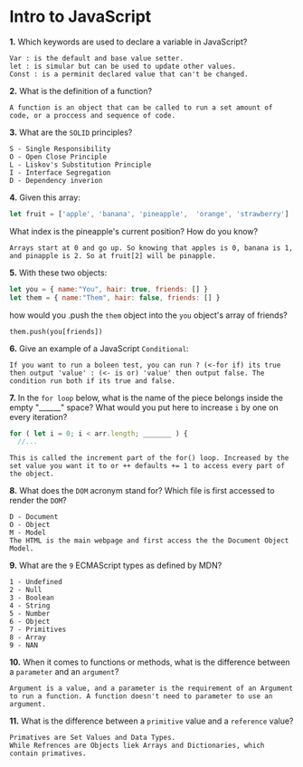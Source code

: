 # Intro to JavaScript

**1.** Which keywords are used to declare a variable in JavaScript?
<!-- enter you answer in the space below -->
```
Var : is the default and base value setter.
let : is simular but can be used to update other values.
Const : is a perminit declared value that can't be changed.

```
**2.** What is the definition of a function?
<!-- enter you answer in the space below -->

```
A function is an object that can be called to run a set amount of code, or a proccess and sequence of code.
```
**3.** What are the `SOLID` principles?
<!-- enter you answer in the space below -->
```
S - Single Responsibility
O - Open Close Principle
L - Liskov's Substitution Principle
I - Interface Segregation
D - Dependency inverion

```
**4.** Given this array: 
```js
let fruit = ['apple', 'banana', 'pineapple',  'orange', 'strawberry']
``` 
What index is the pineapple's current position? How do you know?
<!-- enter you answer in the space below -->
```
Arrays start at 0 and go up. So knowing that apples is 0, banana is 1, and pinapple is 2. So at fruit[2] will be pinapple.

```
**5.** With these two objects: 
```js
let you = { name:"You", hair: true, friends: [] }
let them = { name:"Them", hair: false, friends: [] }
```
how would you .push the `them` object into the `you` object's array of friends?
<!-- enter you answer in the space below -->
```
them.push(you[friends])
```

**6.** Give an example of a JavaScript `Conditional`:
<!-- enter you answer in the space below -->
```
If you want to run a boleen test, you can run ? (<-for if) its true then output 'value' : (<- is or) 'value' then output false. The condition run both if its true and false.
```
**7.** In the `for loop` below, what is the name of the piece belongs inside the empty "______" space? What would you put here to increase `i` by one on every iteration?
```js
for ( let i = 0; i < arr.length; _______ ) {
  //...
```
<!-- enter you answer in the space below -->
```
This is called the increment part of the for() loop. Increased by the set value you want it to or ++ defaults += 1 to access every part of the object. 
```
**8.** What does the `DOM` acronym stand for? Which file is first accessed to render the `DOM`?
<!-- enter you answer in the space below -->
```
D - Document
O - Object
M - Model
The HTML is the main webpage and first access the the Document Object Model.
```

**9.** What are the `9` ECMAScript types as defined by MDN?
<!-- enter you answer in the space below -->
```
1 - Undefined
2 - Null
3 - Boolean
4 - String
5 - Number
6 - Object
7 - Primitives
8 - Array
9 - NAN
```
**10.** When it comes to functions or methods, what is the difference between a `parameter` and an `argument`?
<!-- enter you answer in the space below -->
```
Argument is a value, and a parameter is the requirement of an Argument to run a function. A function doesn't need to parameter to use an argument. 
```
**11.** What is the difference between a `primitive` value and a `reference` value?
<!-- enter you answer in the space below -->
```
Primatives are Set Values and Data Types.
While Refrences are Objects liek Arrays and Dictionaries, which contain primatives.
```
